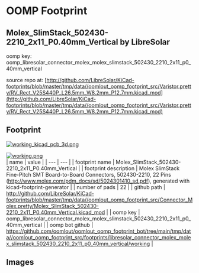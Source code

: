 # OOMP Footprint  
## Molex_SlimStack_502430-2210_2x11_P0.40mm_Vertical  by LibreSolar  
  
oomp key: oomp_libresolar_connector_molex_molex_slimstack_502430_2210_2x11_p0_40mm_vertical  
  
source repo at: [http://github.com/LibreSolar/KiCad-footprints/blob/master/tmp/data//oomlout_oomp_footprint_src/Varistor.pretty/RV_Rect_V25S440P_L26.5mm_W8.2mm_P12.7mm.kicad_mod](http://github.com/LibreSolar/KiCad-footprints/blob/master/tmp/data//oomlout_oomp_footprint_src/Varistor.pretty/RV_Rect_V25S440P_L26.5mm_W8.2mm_P12.7mm.kicad_mod)  
## Footprint  
  
[![working_kicad_pcb_3d.png](working_kicad_pcb_3d_600.png)](working_kicad_pcb_3d.png)  
  
[![working.png](working_600.png)](working.png)  
| name | value | 
| --- | --- | 
| footprint name | Molex_SlimStack_502430-2210_2x11_P0.40mm_Vertical | 
| footprint description | Molex SlimStack Fine-Pitch SMT Board-to-Board Connectors, 502430-2210, 22 Pins (http://www.molex.com/pdm_docs/sd/5024301410_sd.pdf), generated with kicad-footprint-generator | 
| number of pads | 22 | 
| github path | http://github.com/LibreSolar/KiCad-footprints/blob/master/tmp/data//oomlout_oomp_footprint_src/Connector_Molex.pretty/Molex_SlimStack_502430-2210_2x11_P0.40mm_Vertical.kicad_mod | 
| oomp key | oomp_libresolar_connector_molex_molex_slimstack_502430_2210_2x11_p0_40mm_vertical | 
| oomp bot github | https://github.com/oomlout/oomlout_oomp_footprint_bot/tree/main/tmp/data//oomlout_oomp_footprint_src/footprints/libresolar_connector_molex_molex_slimstack_502430_2210_2x11_p0_40mm_vertical/working | 
## Images  

